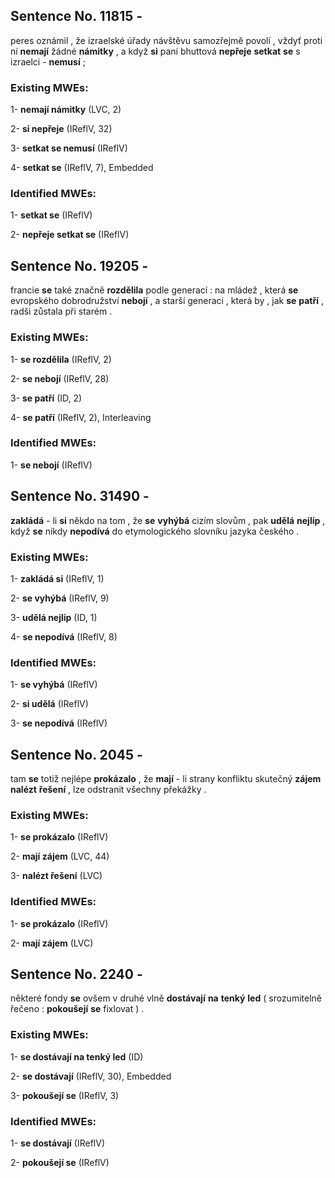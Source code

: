 ## Sentence No. 11815 - 
peres oznámil , že izraelské úřady návštěvu samozřejmě povolí , vždyť proti ní **nemají** žádné **námitky** , a když **si** paní bhuttová **nepřeje** **setkat** **se** s izraelci - **nemusí** ; 
### Existing MWEs: 
1- **nemají námitky** (LVC, 2)

2- **si nepřeje** (IReflV, 32)

3- **setkat se nemusí** (IReflV)

4- **setkat se** (IReflV, 7), Embedded 

### Identified MWEs: 
1- **setkat se** (IReflV)

2- **nepřeje setkat se** (IReflV)

## Sentence No. 19205 - 
francie **se** také značně **rozdělila** podle generací : na mládež , která **se** evropského dobrodružství **nebojí** , a starší generaci , která by , jak **se** **patří** , radši zůstala při starém . 
### Existing MWEs: 
1- **se rozdělila** (IReflV, 2)

2- **se nebojí** (IReflV, 28)

3- **se patří** (ID, 2)

4- **se patří** (IReflV, 2), Interleaving 

### Identified MWEs: 
1- **se nebojí** (IReflV)

## Sentence No. 31490 - 
**zakládá** - li **si** někdo na tom , že **se** **vyhýbá** cizím slovům , pak **udělá** **nejlíp** , když **se** nikdy **nepodívá** do etymologického slovníku jazyka českého . 
### Existing MWEs: 
1- **zakládá si** (IReflV, 1)

2- **se vyhýbá** (IReflV, 9)

3- **udělá nejlíp** (ID, 1)

4- **se nepodívá** (IReflV, 8)

### Identified MWEs: 
1- **se vyhýbá** (IReflV)

2- **si udělá** (IReflV)

3- **se nepodívá** (IReflV)

## Sentence No. 2045 - 
tam **se** totiž nejlépe **prokázalo** , že **mají** - li strany konfliktu skutečný **zájem** **nalézt** **řešení** , lze odstranit všechny překážky . 
### Existing MWEs: 
1- **se prokázalo** (IReflV)

2- **mají zájem** (LVC, 44)

3- **nalézt řešení** (LVC)

### Identified MWEs: 
1- **se prokázalo** (IReflV)

2- **mají zájem** (LVC)

## Sentence No. 2240 - 
některé fondy **se** ovšem v druhé vlně **dostávají** **na** **tenký** **led** ( srozumitelně řečeno : **pokoušejí** **se** fixlovat ) . 
### Existing MWEs: 
1- **se dostávají na tenký led** (ID)

2- **se dostávají** (IReflV, 30), Embedded 

3- **pokoušejí se** (IReflV, 3)

### Identified MWEs: 
1- **se dostávají** (IReflV)

2- **pokoušejí se** (IReflV)

